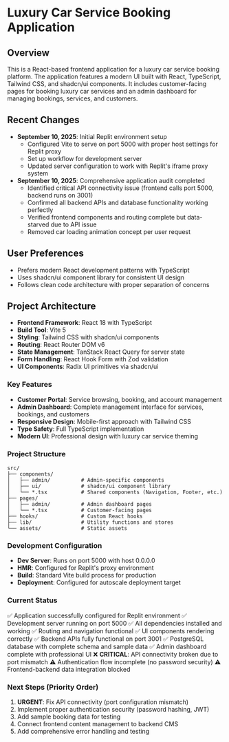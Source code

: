 # Luxury Car Service Booking Application

## Overview
This is a React-based frontend application for a luxury car service booking platform. The application features a modern UI built with React, TypeScript, Tailwind CSS, and shadcn/ui components. It includes customer-facing pages for booking luxury car services and an admin dashboard for managing bookings, services, and customers.

## Recent Changes
- **September 10, 2025**: Initial Replit environment setup
  - Configured Vite to serve on port 5000 with proper host settings for Replit proxy
  - Set up workflow for development server
  - Updated server configuration to work with Replit's iframe proxy system
- **September 10, 2025**: Comprehensive application audit completed
  - Identified critical API connectivity issue (frontend calls port 5000, backend runs on 3001)
  - Confirmed all backend APIs and database functionality working perfectly
  - Verified frontend components and routing complete but data-starved due to API issue
  - Removed car loading animation concept per user request

## User Preferences
- Prefers modern React development patterns with TypeScript
- Uses shadcn/ui component library for consistent UI design
- Follows clean code architecture with proper separation of concerns

## Project Architecture
- **Frontend Framework**: React 18 with TypeScript
- **Build Tool**: Vite 5
- **Styling**: Tailwind CSS with shadcn/ui components
- **Routing**: React Router DOM v6
- **State Management**: TanStack React Query for server state
- **Form Handling**: React Hook Form with Zod validation
- **UI Components**: Radix UI primitives via shadcn/ui

### Key Features
- **Customer Portal**: Service browsing, booking, and account management
- **Admin Dashboard**: Complete management interface for services, bookings, and customers
- **Responsive Design**: Mobile-first approach with Tailwind CSS
- **Type Safety**: Full TypeScript implementation
- **Modern UI**: Professional design with luxury car service theming

### Project Structure
```
src/
├── components/
│   ├── admin/          # Admin-specific components
│   ├── ui/             # shadcn/ui component library
│   └── *.tsx           # Shared components (Navigation, Footer, etc.)
├── pages/
│   ├── admin/          # Admin dashboard pages
│   └── *.tsx           # Customer-facing pages
├── hooks/              # Custom React hooks
├── lib/                # Utility functions and stores
└── assets/             # Static assets
```

### Development Configuration
- **Dev Server**: Runs on port 5000 with host 0.0.0.0
- **HMR**: Configured for Replit's proxy environment
- **Build**: Standard Vite build process for production
- **Deployment**: Configured for autoscale deployment target

### Current Status
✅ Application successfully configured for Replit environment
✅ Development server running on port 5000
✅ All dependencies installed and working
✅ Routing and navigation functional
✅ UI components rendering correctly
✅ Backend APIs fully functional on port 3001
✅ PostgreSQL database with complete schema and sample data
✅ Admin dashboard complete with professional UI
❌ **CRITICAL**: API connectivity broken due to port mismatch
⚠️ Authentication flow incomplete (no password security)
⚠️ Frontend-backend data integration blocked

### Next Steps (Priority Order)
1. **URGENT**: Fix API connectivity (port configuration mismatch)
2. Implement proper authentication security (password hashing, JWT)
3. Add sample booking data for testing
4. Connect frontend content management to backend CMS
5. Add comprehensive error handling and testing